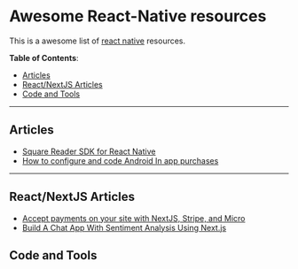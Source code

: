 # Awesome React-Native resources

This is a awesome list of [react native](https://facebook.github.io/react-native/) resources.

**Table of Contents**:

<!-- START doctoc generated TOC please keep comment here to allow auto update -->
<!-- DON'T EDIT THIS SECTION, INSTEAD RE-RUN doctoc TO UPDATE -->

- [Articles](#articles)
- [React/NextJS Articles](#reactnextjs-articles)
- [Code and Tools](#code-and-tools)

<!-- END doctoc generated TOC please keep comment here to allow auto update -->

---


## Articles

* [Square Reader SDK for React Native](https://medium.com/square-corner-blog/square-reader-sdk-for-react-native-a1b6fc19c5c2)
* [How to configure and code Android In app purchases](https://medium.com/react-native-training/how-to-configure-and-code-android-in-app-purchases-in-react-native-apps-a46247908862)

---

## React/NextJS Articles

* [Accept payments on your site with NextJS, Stripe, and Micro](https://hackernoon.com/accept-payments-on-your-site-with-nextjs-stripe-and-micro-371de95b22d5)
* [Build A Chat App With Sentiment Analysis Using Next.js](https://codeburst.io/build-a-chat-app-with-sentiment-analysis-using-next-js-c43ebf3ea643)


## Code and Tools

